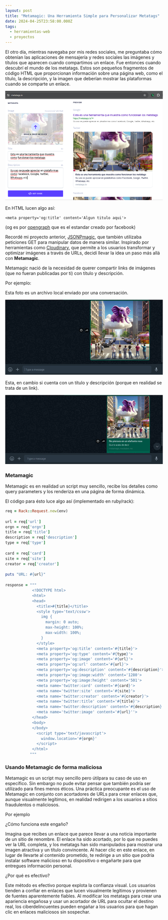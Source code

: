 ```yaml
---
layout: post
title: "Metamagic: Una Herramienta Simple para Personalizar Metatags"
date: 2024-04-25T23:58:00.000Z
tags:
  - herramientas-web
  - proyectos
---
```

<!-- https://chat.openai.com/g/g-nFR4aYrrY-chispita/c/2bfafb1a-5b49-4657-8a34-bdfc5a059fb6 -->

El otro día, mientras navegaba por mis redes sociales, me preguntaba cómo obtenían las aplicaciones de mensajería y redes sociales las imágenes y títulos que aparecen cuando compartimos un enlace. Fue entonces cuando descubrí el mundo de los metatags. Estos son pequeños fragmentos de código HTML que proporcionan información sobre una página web, como el título, la descripción, y la imagen que deberían mostrar las plataformas cuando se comparte un enlace.

![](/uploads/2024-04-27_20-07.png)

En HTML lucen algo así:

```
<meta property='og:title' content='Algun titulo aqui'>
```

(og es por [opengraph](https://ogp.me/) que es el estandar creado por facebook)

Recordé mi proyecto anterior, [JSONPmagic](https://mackaber.me/2024/04/25/c%C3%B3mo-simplifiqu%C3%A9-el-acceso-a-apis-con-jsonp-magic.html), que también utilizaba peticiones GET para manipular datos de manera similar. Inspirado por herramientas como [Cloudinary](https://cloudinary.com/), que permite a los usuarios transformar y optimizar imágenes a través de URLs, decidí llevar la idea un paso más allá con **Metamagic**. 

Metamagic nació de la necesidad de querer compartir links de imágenes (que no fueran publicadas por ti) con título y descripción. 

Por ejemplo:

Esta foto es un archivo local enviado por una conversación.

![](/uploads/2024-04-27_20-37.png)

Esta, en cambio si cuenta con un título y descripción (porque en realidad se trata de un link).

![](/uploads/2024-05-01_16-42.png)

### **Metamagic**

Metamagic es en realidad un script muy sencillo, recibe los detalles como query parameters y los renderiza en una página de forma dinámica.

El código para ésto luce algo así (implementado en ruby/rack):

```ruby
req = Rack::Request.new(env)

url = req['url']
orgn = req['orgn']
title = req['title']
description = req['description']
type = req['type']

card = req['card']
site = req['site']
creator = req['creator']

puts "URL: #{url}"

response = """
            <!DOCTYPE html>
            <html>
            <head>
              <title>#{title}</title>
              <style type='text/cssw'>
                img {
                  margin: 0 auto;
                  max-height: 100%;
                  max-width: 100%;
                }
              </style>
              <meta property='og:title' content='#{title}'>
              <meta property='og:type' content='#{type}'>
              <meta property='og:image' content='#{url}'>
              <meta property='og:url' content='#{url}'>
              <meta property='og:description' content='#{description}'>
              <meta property='og:image:width' content='1280'>
              <meta property='og:image:height' content='501'>
              <meta name='twitter:card' content='#{card}'>
              <meta name='twitter:site' content='#{site}'>
              <meta name='twitter:creator' content='#{creator}'>
              <meta name='twitter:title' content='#{title}'>
              <meta name='twitter:description' content='#{description}'>
              <meta name='twitter:image' content='#{url}''>
            </head>
            <body>
            </body>
              <script type='text/javascript'>
                window.location='#{orgn}'
              </script>
            </html>
           """
```

### Usando Metamagic de forma maliciosa

Metamagic es un script muy sencillo pero útilpara su caso de uso en específico. Sin embargo no pude evitar pensar que también podría ser utilizado para fines menos éticos. Una práctica preocupante es el uso de Metamagic en conjunto con acortadores de URLs para crear enlaces que, aunque visualmente legítimos, en realidad redirigen a los usuarios a sitios fraudulentos o maliciosos.

Por ejemplo

¿Cómo funciona este engaño?

Imagina que recibes un enlace que parece llevar a una noticia importante de un sitio de renombre. El enlace ha sido acortado, por lo que no puedes ver la URL completa, y los metatags han sido manipulados para mostrar una imagen atractiva y un título convincente. Al hacer clic en este enlace, en lugar de llevarte al contenido prometido, te redirige a un sitio que podría instalar software malicioso en tu dispositivo o engañarte para que entregues información personal.

¿Por qué es efectivo?

Este método es efectivo porque explota la confianza visual. Los usuarios tienden a confiar en enlaces que lucen visualmente legítimos y provienen de fuentes aparentemente fiables. Al modificar los metatags para crear una apariencia engañosa y usar un acortador de URL para ocultar el destino real, los ciberdelincuentes pueden engañar a los usuarios para que hagan clic en enlaces maliciosos sin sospechar.
